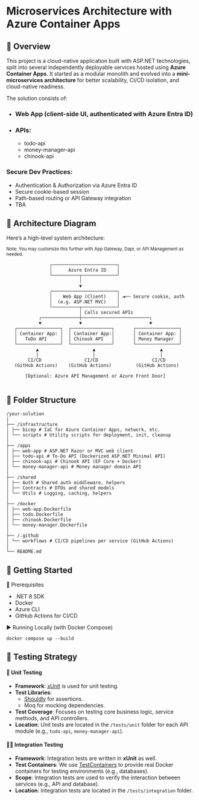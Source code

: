 # Microservices Architecture with Azure Container Apps
## 📌 Overview 
This project is a cloud-native application built with ASP.NET technologies, split into several independently deployable services hosted using **Azure Container Apps**. It started as a modular monolith and evolved into a **mini-microservices architecture** for better scalability, CI/CD isolation, and cloud-native readiness.

The solution consists of:

- ### Web App  (client-side UI, authenticated with Azure Entra ID)

- ### APIs:
  - todo-api
  - money-manager-api
  - chinook-api

### Secure Dev Practices:
- Authentication & Authorization via Azure Entra ID
- Secure cookie-based session
- Path-based routing or API Gateway integration
- TBA

## 🧱 Architecture Diagram
Here’s a high-level system architecture:


<sup>Note: You may customize this further with App Gateway, Dapr, or API Management as needed.</sup>

```
                ┌────────────────────────┐
                │      Azure Entra ID    │
                └──────────┬─────────────┘
                           │
                           ▼
                ┌────────────────────────┐
                │    Web App (Client)    │ ◄── Secure cookie, auth
                │  (e.g. ASP.NET MVC)    │
                └──────────┬─────────────┘
                           │ Calls secured APIs
            ┌──────────────┼─────────────────────────┐
            ▼              ▼                         ▼
   ┌────────────────┐  ┌───────────────┐       ┌────────────────┐
   │ Container App: │  │ Container App:│       │ Container App: │
   │   ToDo API     │  │ Chinook API   │       │ Money Manager  │
   └────────────────┘  └───────────────┘       └────────────────┘
           ▲                    ▲                        ▲
           │                    │                        │
        CI/CD                CI/CD                    CI/CD
   (GitHub Actions)    (GitHub Actions)         (GitHub Actions)

       [Optional: Azure API Management or Azure Front Door]


```

## 📁 Folder Structure
```
/your-solution
│
├── /infrastructure
│ ├── bicep # IaC for Azure Container Apps, network, etc.
│ └── scripts # Utility scripts for deployment, init, cleanup
│
├── /apps
│ ├── web-app # ASP.NET Razor or MVC web client
│ ├── todo-api # To-Do API (Dockerized ASP.NET Minimal API)
│ ├── chinook-api # Chinook API (EF Core + Docker)
│ └── money-manager-api # Money manager domain API
│
├── /shared
│ ├── Auth # Shared auth middleware, helpers
│ ├── Contracts # DTOs and shared models
│ └── Utils # Logging, caching, helpers
│
├── /docker
│ ├── web-app.Dockerfile
│ ├── todo.Dockerfile
│ ├── chinook.Dockerfile
│ └── money-manager.Dockerfile
│
├── /.github
│ └── workflows # CI/CD pipelines per service (GitHub Actions)
│
└── README.md
```

## 🚀 **Getting Started**

🔧 Prerequisites
- .NET 8 SDK
- Docker
- Azure CLI
- GitHub Actions for CI/CD

▶️ Running Locally (with Docker Compose)

``` 
docker compose up --build
```
## 🧪 Testing Strategy

#### 🔧 **Unit Testing**

- **Framework**: [xUnit](https://xunit.net/) is used for unit testing.
- **Test Libraries**: 
  - [Shouldly](https://shouldly.github.io/) for assertions.
  - Moq for mocking dependencies.
- **Test Coverage**: Focuses on testing core business logic, service methods, and API controllers.
- **Location**: Unit tests are located in the `/tests/unit` folder for each API module (e.g., `todo-api`, `money-manager-api`).

#### 🧑‍💻 **Integration Testing**

- **Framework**: Integration tests are written in **xUnit** as well.
- **Test Containers**: We use [TestContainers](https://testcontainers.org/) to provide real Docker containers for testing environments (e.g., databases).
- **Scope**: Integration tests are used to verify the interaction between services (e.g., API and database).
- **Location**: Integration tests are located in the `/tests/integration` folder.

